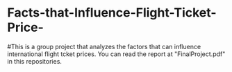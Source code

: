 # Facts-that-Influence-Flight-Ticket-Price-


#This is a group project that analyzes the factors that can influence international flight tcket prices. You can read the report at "FinalProject.pdf" in this repositories.
